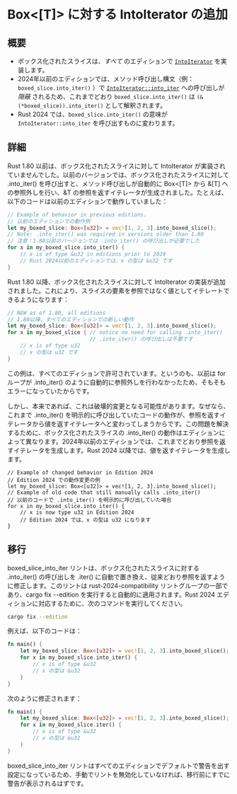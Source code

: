 <!-- 
# Add `IntoIterator` for `Box<[T]>` 
-->

# Box<[T]> に対する IntoIterator の追加

<!-- 
## Summary 
-->

## 概要

<!-- 
- Boxed slices implement [`IntoIterator`] in *all* editions.
- Calls to [`IntoIterator::into_iter`] are *hidden* in editions prior to 2024 when using method call syntax (i.e., `boxed_slice.into_iter()`). So, `boxed_slice.into_iter()` still resolves to `(&(*boxed_slice)).into_iter()` as it has before.
- `boxed_slice.into_iter()` changes meaning to call [`IntoIterator::into_iter`] in Rust 2024. 
-->

- ボックス化されたスライスは、*すべて* のエディションで [`IntoIterator`] を実装します。
- 2024年以前のエディションでは、メソッド呼び出し構文（例： `boxed_slice.into_iter()` ）で [`IntoIterator::into_iter`] への呼び出しが *隠蔽* されるため、これまでどおり `boxed_slice.into_iter()` は `(&(*boxed_slice)).into_iter()` として解釈されます。
- Rust 2024 では、`boxed_slice.into_iter()` の意味が `IntoIterator::into_iter` を呼び出すものに変わります。

[`IntoIterator`]: ../../std/iter/trait.IntoIterator.html
[`IntoIterator::into_iter`]: ../../std/iter/trait.IntoIterator.html#tymethod.into_iter

<!-- 
## Details 
-->

## 詳細

Rust 1.80 以前は、ボックス化されたスライスに対して IntoIterator が実装されていませんでした。以前のバージョンでは、ボックス化されたスライスに対して .into_iter() を呼び出すと、メソッド呼び出しが自動的に Box<[T]> から &[T] への参照外しを行い、&T の参照を返すイテレータが生成されました。たとえば、以下のコードは以前のエディションで動作していました：

<!-- 
Until Rust 1.80, `IntoIterator` was not implemented for boxed slices. In prior versions, if you called `.into_iter()` on a boxed slice, the method call would automatically dereference from `Box<[T]>` to `&[T]`, and return an iterator that yielded references of `&T`. For example, the following worked in prior versions: 
-->

```rust
// Example of behavior in previous editions.
// 以前のエディションでの動作例
let my_boxed_slice: Box<[u32]> = vec![1, 2, 3].into_boxed_slice();
// Note: .into_iter() was required in versions older than 1.80
// 注意：1.80以前のバージョンでは .into_iter() の呼び出しが必要でした
for x in my_boxed_slice.into_iter() {
    // x is of type &u32 in editions prior to 2024
    // Rust 2024以前のエディションでは、x の型は &u32 です
}
```

<!-- 
In Rust 1.80, implementations of `IntoIterator` were added for boxed slices. This allows iterating over elements of the slice by-value instead of by-reference: 
-->

Rust 1.80 以降、ボックス化されたスライスに対して IntoIterator の実装が追加されました。これにより、スライスの要素を参照ではなく値としてイテレートできるようになります：

```rust
// NEW as of 1.80, all editions
// 1.80以降、すべてのエディションでの新しい動作
let my_boxed_slice: Box<[u32]> = vec![1, 2, 3].into_boxed_slice();
for x in my_boxed_slice { // notice no need for calling .into_iter()
                          // .into_iter() の呼び出しは不要です
    // x is of type u32
    // x の型は u32 です
}
```

<!-- 
This example is allowed on all editions because previously this was an error since `for` loops do not automatically dereference like the `.into_iter()` method call does. 
-->

この例は、すべてのエディションで許可されています。というのも、以前は for ループが .into_iter() のように自動的に参照外しを行わなかったため、そもそもエラーになっていたからです。

<!-- 
However, this would normally be a breaking change because existing code that manually called `.into_iter()` on a boxed slice would change from having an iterator over references to an iterator over values. To resolve this problem, method calls of `.into_iter()` on boxed slices have edition-dependent behavior. In editions before 2024, it continues to return an iterator over references, and starting in Edition 2024 it returns an iterator over values. 
-->

しかし、本来であれば、これは破壊的変更となる可能性があります。なぜなら、これまで .into_iter() を明示的に呼び出していたコードの動作が、参照を返すイテレータから値を返すイテレータへと変わってしまうからです。この問題を解決するために、ボックス化されたスライスの .into_iter() の動作はエディションによって異なります。2024年以前のエディションでは、これまでどおり参照を返すイテレータを生成します。Rust 2024 以降では、値を返すイテレータを生成します。

```rust,edition2024
// Example of changed behavior in Edition 2024
// Edition 2024 での動作変更の例
let my_boxed_slice: Box<[u32]> = vec![1, 2, 3].into_boxed_slice();
// Example of old code that still manually calls .into_iter()
// 以前のコードで .into_iter() を明示的に呼び出していた場合
for x in my_boxed_slice.into_iter() {
    // x is now type u32 in Edition 2024
    // Edition 2024 では、x の型は u32 になります
}
```

<!-- 
## Migration 
-->

## 移行

<!-- 
The [`boxed_slice_into_iter`] lint will automatically modify any calls to `.into_iter()` on boxed slices to call `.iter()` instead to retain the old behavior of yielding references. This lint is part of the `rust-2024-compatibility` lint group, which will automatically be applied when running `cargo fix --edition`. To migrate your code to be Rust 2024 Edition compatible, run: 
-->

boxed_slice_into_iter リントは、ボックス化されたスライスに対する .into_iter() の呼び出しを .iter() に自動で置き換え、従来どおり参照を返すように修正します。このリントは rust-2024-compatibility リントグループの一部であり、cargo fix --edition を実行すると自動的に適用されます。Rust 2024 エディションに対応するために、次のコマンドを実行してください。

```sh
cargo fix --edition
```

<!-- 
For example, this will change: 
-->

例えば、以下のコードは：

```rust
fn main() {
    let my_boxed_slice: Box<[u32]> = vec![1, 2, 3].into_boxed_slice();
    for x in my_boxed_slice.into_iter() {
        // x is of type &u32
        // x の型は &u32
    }
}
```

<!-- 
to be: 
-->

次のように修正されます：

```rust
fn main() {
    let my_boxed_slice: Box<[u32]> = vec![1, 2, 3].into_boxed_slice();
    for x in my_boxed_slice.iter() {
        // x is of type &u32
        // x の型は &u32
    }
}
```

<!-- 
The [`boxed_slice_into_iter`] lint is defaulted to warn on all editions, so unless you have manually silenced the lint, you should already see it before you migrate. 
-->

boxed_slice_into_iter リントはすべてのエディションでデフォルトで警告を出す設定になっているため、手動でリントを無効化していなければ、移行前にすでに警告が表示されるはずです。

[`boxed_slice_into_iter`]: ../../rustc/lints/listing/warn-by-default.html#boxed-slice-into-iter
